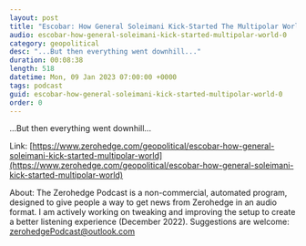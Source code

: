 ```yaml
---
layout: post
title: "Escobar: How General Soleimani Kick-Started The Multipolar World"
audio: escobar-how-general-soleimani-kick-started-multipolar-world-0
category: geopolitical
desc: "...But then everything went downhill..."
duration: 00:08:38
length: 518
datetime: Mon, 09 Jan 2023 07:00:00 +0000
tags: podcast
guid: escobar-how-general-soleimani-kick-started-multipolar-world-0
order: 0
---
```

...But then everything went downhill...

Link: [https://www.zerohedge.com/geopolitical/escobar-how-general-soleimani-kick-started-multipolar-world](https://www.zerohedge.com/geopolitical/escobar-how-general-soleimani-kick-started-multipolar-world)

About: The Zerohedge Podcast is a non-commercial, automated program, designed to give people a way to get news from Zerohedge in an audio format.  I am actively working on tweaking and improving the setup to create a better listening experience (December 2022).  Suggestions are welcome: [zerohedgePodcast@outlook.com](mailto:zerohedgePodcast@outlook.com)